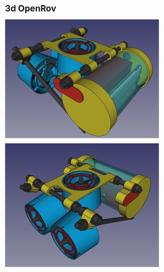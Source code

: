 # 3d OpenRov

![sketch egeon 01 front](https://github.com/3dOpenRov/3d-open-rov-hardware/blob/develop/images/sketch_egeon_01_front.png)

![sketch egeon 01 front](https://github.com/3dOpenRov/3d-open-rov-hardware/blob/develop/images/sketch_egeon_02_back.png)

